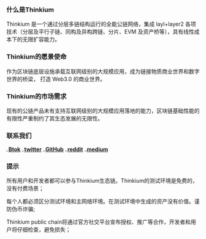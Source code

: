 ### 什么是Thinkium

Thinkium 是一个通过分层多链结构运行的全能公链网络，集成 layl+layer2 各项技术（分层及平行子链、同构及异构跨链、分片、EVM 及资产桥等），具有线性成本下的无限扩容能力。

 

### Thinkium的愿景使命

作为区块链底层设施承载互联网级别的大规模应用，成为链接物质商业世界和数字世界的桥梁， 打造 Web3.0 的商业世界。

 

### Thinkium的市场需求

现有的公链产品未有支持互联网级别的大规模应用落地的能力，区块链基础性能的有限性严重制约了其生态发展的无限性。



### 联系我们

[<img src="https://thinkiumdev.net/res/wiki/icon/Btok.png" alt="1" style="zoom:25%;" />**Btok**]( https://0.plus/Thinkiumofficial)  [<img src="https://thinkiumdev.net/res/wiki/icon/Twitter.png" alt="2" style="zoom:25%;" />**twitter**](https://twitter.com/Thinkium_Chain)  [<img src="https://thinkiumdev.net/res/wiki/icon/Github.png" alt="3" style="zoom:25%;" />**GitHub**](https://github.com/ThinkiumGroup)  [<img src="https://thinkiumdev.net/res/wiki/icon/reddit.png" alt="4" style="zoom:25%;" />**reddit**](https://www.reddit.com/r/Thinkium/)  [<img src="https://thinkiumdev.net/res/wiki/icon/medium.png" alt="5" style="zoom:25%;" />**medium**](https://thinkiumfoundation.medium.com/thinkium-blockchain-9e03c36fb7af)



### 提示

所有用户和开发者都可以参与Thinkium生态链。Thinkium的测试环境是免费的，没有付费场景；

每个人都必须区分测试环境和主网络环境。在测试环境中生成的资产没有价值。谨防伪币诈骗;

Thinkium public chain将通过官方社交平台宣布授权、推广等合作，开发者和用户将仔细检查，避免损失；



